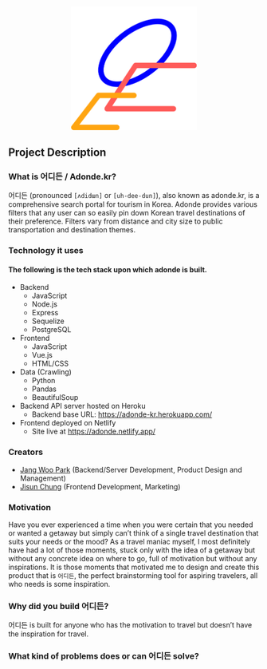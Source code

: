 <p align="center">
  <img src="proposal/logo.png" alt="adonde_logo" width="50%"/>
</p>

## Project Description
### What is 어디든 / Adonde.kr?
어디든 (pronounced `[ʌdidɯn]` or `[uh-dee-dun]`), also known as adonde.kr, is a comprehensive search portal for tourism in Korea. Adonde provides various filters that any user can so easily pin down Korean travel destinations of their preference. Filters vary from distance and city size to public transportation and destination themes.

### Technology it uses
#### The following is the tech stack upon which adonde is built.
* Backend
  * JavaScript
  * Node.js
  * Express
  * Sequelize
  * PostgreSQL
* Frontend 
  * JavaScript
  * Vue.js
  * HTML/CSS
* Data (Crawling)
  * Python
  * Pandas
  * BeautifulSoup
* Backend API server hosted on Heroku
  * Backend base URL: https://adonde-kr.herokuapp.com/
* Frontend deployed on Netlify
  * Site live at https://adonde.netlify.app/

### Creators
* [Jang Woo Park][1] (Backend/Server Development, Product Design and Management)
* [Jisun Chung][2] (Frontend Development, Marketing)

[1]:https://github.com/forrestpark
[2]:https://github.com/jisunchung

### Motivation
Have you ever experienced a time when you were certain that you needed or wanted a getaway but simply can’t think of a single travel destination that suits your needs or the mood? As a travel maniac myself, I most definitely have had a lot of those moments, stuck only with the idea of a getaway but without any concrete idea on where to go, full of motivation but without any inspirations. It is those moments that motivated me to design and create this product that is `어디든`, the perfect brainstorming tool for aspiring travelers, all who needs is some inspiration.

### Why did you build 어디든?
어디든 is built for anyone who has the motivation to travel but doesn’t have the inspiration for travel.

### What kind of problems does or can 어디든 solve?


<!-- <h1 align="center">어디든 adonde.kr</h1> -->
